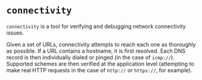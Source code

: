 # `connectivity`

`connectivity` is a tool for verifying and debugging network connectivity issues.

Given a set of URLs, connectivity attempts to reach each one as thoroughly as
possible. If a URL contains a hostname, it is first resolved. Each DNS record
is then individually dialed or pinged (in the case of `icmp://`). Supported
schemes are then verified at the application level (attempting to make real
HTTP requests in the case of `http://` or `https://`, for example).
